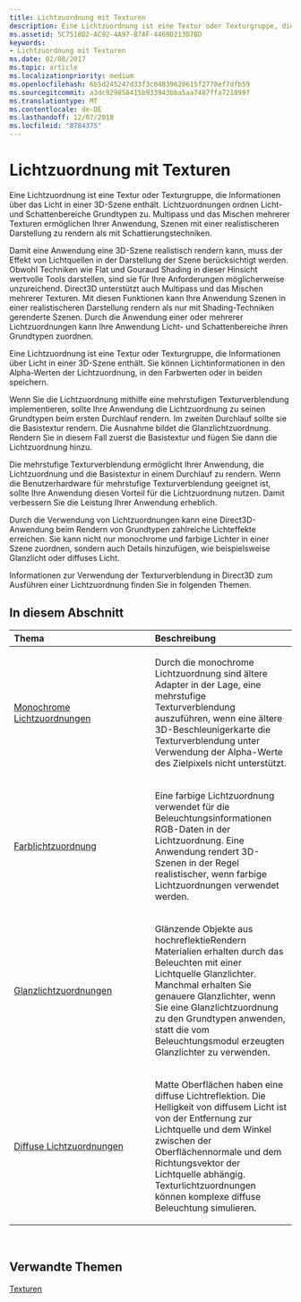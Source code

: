 ```yaml
---
title: Lichtzuordnung mit Texturen
description: Eine Lichtzuordnung ist eine Textur oder Texturgruppe, die Informationen über Licht in der 3D-Szene enthält.
ms.assetid: 5C7518D2-AC92-4A97-B7AF-4469D213D7BD
keywords:
- Lichtzuordnung mit Texturen
ms.date: 02/08/2017
ms.topic: article
ms.localizationpriority: medium
ms.openlocfilehash: 6b5d245247d33f3c04839620615f2778ef7dfb59
ms.sourcegitcommit: a3dc929858415b933943bba5aa7487ffa721899f
ms.translationtype: MT
ms.contentlocale: de-DE
ms.lasthandoff: 12/07/2018
ms.locfileid: "8784375"
---
```

# <a name="light-mapping-with-textures"></a>Lichtzuordnung mit Texturen


Eine Lichtzuordnung ist eine Textur oder Texturgruppe, die Informationen über das Licht in einer 3D-Szene enthält. Lichtzuordnungen ordnen Licht- und Schattenbereiche Grundtypen zu. Multipass und das Mischen mehrerer Texturen ermöglichen Ihrer Anwendung, Szenen mit einer realistischeren Darstellung zu rendern als mit Schattierungstechniken.

Damit eine Anwendung eine 3D-Szene realistisch rendern kann, muss der Effekt von Lichtquellen in der Darstellung der Szene berücksichtigt werden. Obwohl Techniken wie Flat und Gouraud Shading in dieser Hinsicht wertvolle Tools darstellen, sind sie für Ihre Anforderungen möglicherweise unzureichend. Direct3D unterstützt auch Multipass und das Mischen mehrerer Texturen. Mit diesen Funktionen kann Ihre Anwendung Szenen in einer realistischeren Darstellung rendern als nur mit Shading-Techniken gerenderte Szenen. Durch die Anwendung einer oder mehrerer Lichtzuordnungen kann Ihre Anwendung Licht- und Schattenbereiche ihren Grundtypen zuordnen.

Eine Lichtzuordnung ist eine Textur oder Texturgruppe, die Informationen über Licht in einer 3D-Szene enthält. Sie können Lichtinformationen in den Alpha-Werten der Lichtzuordnung, in den Farbwerten oder in beiden speichern.

Wenn Sie die Lichtzuordnung mithilfe eine mehrstufigen Texturverblendung implementieren, sollte Ihre Anwendung die Lichtzuordnung zu seinen Grundtypen beim ersten Durchlauf rendern. Im zweiten Durchlauf sollte sie die Basistextur rendern. Die Ausnahme bildet die Glanzlichtzuordnung. Rendern Sie in diesem Fall zuerst die Basistextur und fügen Sie dann die Lichtzuordnung hinzu.

Die mehrstufige Texturverblendung ermöglicht Ihrer Anwendung, die Lichtzuordnung und die Basistextur in einem Durchlauf zu rendern. Wenn die Benutzerhardware für mehrstufige Texturverblendung geeignet ist, sollte Ihre Anwendung diesen Vorteil für die Lichtzuordnung nutzen. Damit verbessern Sie die Leistung Ihrer Anwendung erheblich.

Durch die Verwendung von Lichtzuordnungen kann eine Direct3D-Anwendung beim Rendern von Grundtypen zahlreiche Lichteffekte erreichen. Sie kann nicht nur monochrome und farbige Lichter in einer Szene zuordnen, sondern auch Details hinzufügen, wie beispielsweise Glanzlicht oder diffuses Licht.

Informationen zur Verwendung der Texturverblendung in Direct3D zum Ausführen einer Lichtzuordnung finden Sie in folgenden Themen.

## <a name="span-idin-this-sectionspanin-this-section"></a><span id="in-this-section"></span>In diesem Abschnitt


<table>
<colgroup>
<col width="50%" />
<col width="50%" />
</colgroup>
<thead>
<tr class="header">
<th align="left">Thema</th>
<th align="left">Beschreibung</th>
</tr>
</thead>
<tbody>
<tr class="odd">
<td align="left"><p><a href="monochrome-light-maps.md">Monochrome Lichtzuordnungen</a></p></td>
<td align="left"><p>Durch die monochrome Lichtzuordnung sind ältere Adapter in der Lage, eine mehrstufige Texturverblendung auszuführen, wenn eine ältere 3D-Beschleunigerkarte die Texturverblendung unter Verwendung der Alpha-Werte des Zielpixels nicht unterstützt.</p></td>
</tr>
<tr class="even">
<td align="left"><p><a href="color-light-maps.md">Farblichtzuordnung</a></p></td>
<td align="left"><p>Eine farbige Lichtzuordnung verwendet für die Beleuchtungsinformationen RGB-Daten in der Lichtzuordnung. Eine Anwendung rendert 3D-Szenen in der Regel realistischer, wenn farbige Lichtzuordnungen verwendet werden.</p></td>
</tr>
<tr class="odd">
<td align="left"><p><a href="specular-light-maps.md">Glanzlichtzuordnungen</a></p></td>
<td align="left"><p>Glänzende Objekte aus hochreflektieRendern Materialien erhalten durch das Beleuchten mit einer Lichtquelle Glanzlichter. Manchmal erhalten Sie genauere Glanzlichter, wenn Sie eine Glanzlichtzuordnung zu den Grundtypen anwenden, statt die vom Beleuchtungsmodul erzeugten Glanzlichter zu verwenden.</p></td>
</tr>
<tr class="even">
<td align="left"><p><a href="diffuse-light-maps.md">Diffuse Lichtzuordnungen</a></p></td>
<td align="left"><p>Matte Oberflächen haben eine diffuse Lichtreflektion. Die Helligkeit von diffusem Licht ist von der Entfernung zur Lichtquelle und dem Winkel zwischen der Oberflächennormale und dem Richtungsvektor der Lichtquelle abhängig. Texturlichtzuordnungen können komplexe diffuse Beleuchtung simulieren.</p></td>
</tr>
</tbody>
</table>

 

## <a name="span-idrelated-topicsspanrelated-topics"></a><span id="related-topics"></span>Verwandte Themen


[Texturen](textures.md)

 

 




